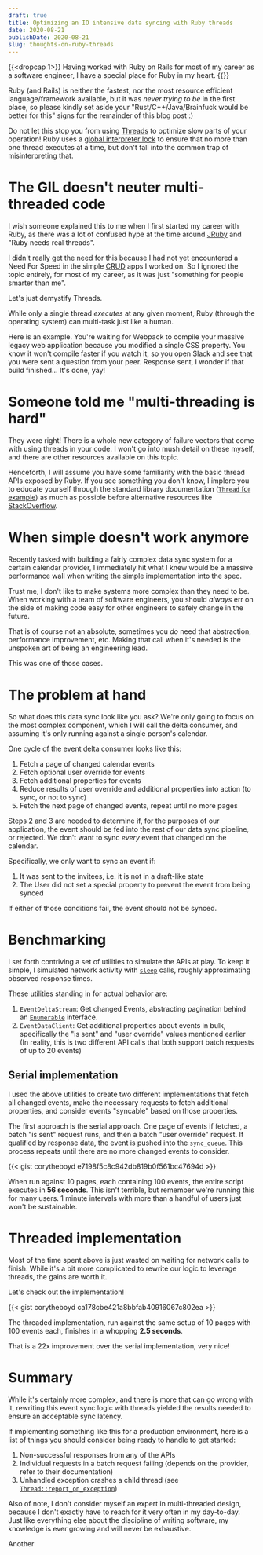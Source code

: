```yaml
---
draft: true
title: Optimizing an IO intensive data syncing with Ruby threads
date: 2020-08-21
publishDate: 2020-08-21
slug: thoughts-on-ruby-threads
---
```


{{<dropcap 1>}}
Having worked with Ruby on Rails for most of my career as a software engineer, I have a special
place for Ruby in my heart.
{{</dropcap>}}

Ruby (and Rails) is neither the fastest, nor the most resource
efficient language/framework available, but it was _never trying to be_ in the first place, so
please kindly set aside your "Rust/C++/Java/Brainfuck would be better for this" signs for the
remainder of this blog post :)

Do not let this stop you from using [Threads](https://ruby-doc.org/core-2.7.1/Thread.html) to
optimize slow parts of your operation! Ruby uses a
[global interpreter lock](https://en.wikipedia.org/wiki/Global_interpreter_lock) to ensure that no
more than one thread executes at a time, but don't fall into the common trap of misinterpreting
that.

# The GIL doesn't neuter multi-threaded code

I wish someone explained this to me when I first started my career with Ruby, as there was a lot
of confused hype at the time around [JRuby](https://www.jruby.org/) and "Ruby needs real threads".

I didn't really get the need for this because I had not yet encountered a Need For Speed in the
simple [CRUD](https://en.wikipedia.org/wiki/Create,_read,_update_and_delete) apps I worked on. So
I ignored the topic entirely, for most of my career, as it was just "something for people
smarter than me".

Let's just demystify Threads.

While only a single thread _executes_ at any given moment, Ruby (through the operating system) can
multi-task just like a human.

Here is an example. You're waiting for Webpack to compile your massive legacy web application
because you modified a single CSS property. You know it won't compile faster if you watch it, so
you open Slack and see that you were sent a question from your peer. Response sent, I wonder if
that build finished... It's done, yay!

# Someone told me "multi-threading is hard"

They were right! There is a whole new category of failure vectors that come with using threads in
your code. I won't go into mush detail on these myself, and there are other resources available on
this topic.

Henceforth, I will assume you have some familiarity with the basic thread APIs exposed by Ruby. If
you see something you don't know, I implore you to educate yourself through the standard
library documentation ([`Thread` for example](https://ruby-doc.org/core-2.7.1/Thread.html)) as much
as possible before alternative resources like [StackOverflow](https://stackoverflow.com/).

# When simple doesn't work anymore

Recently tasked with building a fairly complex data sync system for a certain calendar provider, I
immediately hit what I knew would be a massive performance wall when writing the simple
implementation into the spec.

Trust me, I don't like to make systems more complex than they need to be. When working with a team of software
engineers, you should _always_ err on the side of making code easy for other engineers to safely
change in the future.

That is of course not an absolute, sometimes you _do_ need that abstraction, performance improvement, etc.
Making that call when it's needed is the unspoken art of being an engineering lead.

This was one of those cases.

# The problem at hand

So what does this data sync look like you ask? We're only going to focus on the most complex
component, which I will call the delta consumer, and assuming it's only running against a single
person's calendar.

One cycle of the event delta consumer looks like this:

1. Fetch a page of changed calendar events
1. Fetch optional user override for events
1. Fetch additional properties for events
1. Reduce results of user override and additional properties into action (to sync, or not to sync)
1. Fetch the next page of changed events, repeat until no more pages

Steps 2 and 3 are needed to determine if, for the purposes of our application, the event should be
fed into the rest of our data sync pipeline, or rejected. We don't want to sync _every_ event that
changed on the calendar.

Specifically, we only want to sync an event if:

1. It was sent to the invitees, i.e. it is not in a draft-like state
1. The User did not set a special property to prevent the event from being synced

If either of those conditions fail, the event should not be synced.

# Benchmarking

I set forth contriving a set of utilities to simulate the APIs at play. To keep it simple, I
simulated network activity with
[`sleep`](https://ruby-doc.org/core-2.7.1/Kernel.html#method-i-sleep) calls, roughly approximating
observed response times.

These utilities standing in for actual behavior are:

1. `EventDeltaStream`: Get changed Events, abstracting pagination behind an
[`Enumerable`](https://ruby-doc.org/core-2.7.1/Enumerable.html) interface.
1. `EventDataClient`: Get additional properties about events in bulk, specifically the "is sent"
and "user override" values mentioned earlier (In reality, this is two different API calls that both
support batch requests of up to 20 events)

## Serial implementation

I used the above utilities to create two different implementations that fetch all changed events,
make the necessary requests to fetch additional properties, and consider events "syncable" based on
those properties.

The first approach is the serial approach. One page of events if fetched, a batch "is sent" request
runs, and then a batch "user override" request. If qualified by response data, the event is pushed
into the `sync_queue`. This process repeats until there are no more changed events to consider.

{{< gist corytheboyd e7198f5c8c942db819b0f561bc47694d >}}

When run against 10 pages, each containing 100 events, the entire script executes in **56 seconds**.
This isn't terrible, but remember we're running this for many users. 1 minute intervals with more
than a handful of users just won't be sustainable.

# Threaded implementation

Most of the time spent above is just wasted on waiting for network calls to finish. While it's a
bit more complicated to rewrite our logic to leverage threads, the gains are worth it.

Let's check out the implementation!

{{< gist corytheboyd ca178cbe421a8bbfab40916067c802ea >}}

The threaded implementation, run against the same setup of 10 pages with 100 events each, finishes
in a whopping **2.5 seconds**.

That is a 22x improvement over the serial implementation, very nice! 

# Summary

While it's certainly more complex, and there is more that can go wrong with it, rewriting this
event sync logic with threads yielded the results needed to ensure an acceptable sync latency.

If implementing something like this for a production environment, here is a list of things you
should consider being ready to handle to get started:
1. Non-successful responses from any of the APIs
1. Individual requests in a batch request failing (depends on the provider, refer to their
documentation)
1. Unhandled exception crashes a child thread (see
[`Thread::report_on_exception`](https://ruby-doc.org/core-2.7.1/Thread.html#method-c-abort_on_exception)) 

Also of note, I don't consider myself an expert in multi-threaded design, because I don't exactly
have to reach for it very often in my day-to-day. Just like everything else about the discipline of
writing software, my knowledge is ever growing and will never be exhaustive.  

Another 
